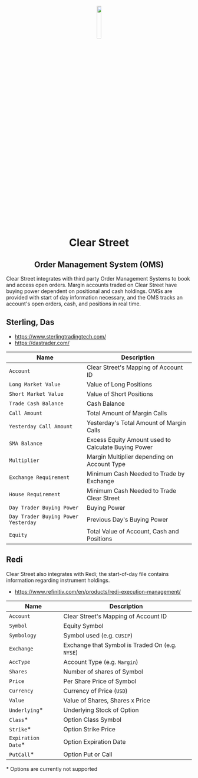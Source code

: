<div class="center">
<p align="center"><img src="https://user-images.githubusercontent.com/523933/49741959-91a1da00-fc65-11e8-911f-521331f87174.png" align="center" width="15%" height="15%"></p>
  <h1 align="center">Clear Street</h1>
  <p align="center">
  	<h2 align="center">
    	Order Management System (OMS)
  	</h2>
	</p>
</div>

Clear Street integrates with third party Order Management Systems to book and access open orders. Margin accounts traded on Clear Street have buying power dependent on positional and cash holdings. OMSs are provided with start of day information necessary, and the OMS tracks an account's open orders, cash, and positions in real time.

## Sterling, Das

* https://www.sterlingtradingtech.com/
* https://dastrader.com/

| Name                                | Description                                         |
| ----------------------------------- | --------------------------------------------------- |
| `Account`                           | Clear Street's Mapping of Account ID                |
| `Long Market Value`                 | Value of Long Positions                             |
| `Short Market Value`                | Value of Short Positions                            |
| `Trade Cash Balance`                | Cash Balance                                        |
| `Call Amount`                       | Total Amount of Margin Calls                        |
| `Yesterday Call Amount`             | Yesterday's Total Amount of Margin Calls            |
| `SMA Balance`                       | Excess Equity Amount used to Calculate Buying Power |
| `Multiplier`                        | Margin Multiplier depending on Account Type         |
| `Exchange Requirement`              | Minimum Cash Needed to Trade by Exchange            |
| `House Requirement`                 | Minimum Cash Needed to Trade Clear Street           |
| `Day Trader Buying Power`           | Buying Power                                        |
| `Day Trader Buying Power Yesterday` | Previous Day's Buying Power                         |
| `Equity`                            | Total Value of Account, Cash and Positions          |


## Redi

Clear Street also integrates with Redi; the start-of-day file contains information regarding instrument holdings.

* https://www.refinitiv.com/en/products/redi-execution-management/

| Name               | Description                                     |
| ------------------ | ----------------------------------------------- |
| `Account`          | Clear Street's Mapping of Account ID            |
| `Symbol`           | Equity Symbol                                   |
| `Symbology`        | Symbol used (e.g. `CUSIP`)                      |
| `Exchange `        | Exchange that Symbol is Traded On (e.g. `NYSE`) |
| `AccType`          | Account Type (e.g. `Margin`)                    |
| `Shares`           | Number of shares of Symbol                      |
| `Price`            | Per Share Price of Symbol                       |
| `Currency`         | Currency of Price (`USD`)                       |
| `Value`            | Value of Shares, Shares x Price                 |
| `Underlying`*      | Underlying Stock of Option                      |
| `Class`*           | Option Class Symbol                             |
| `Strike`*          | Option Strike Price                             |
| `Expiration Date`* | Option Expiration Date                          |
| `PutCall`*         | Option Put or Call                              |

\* Options are currently not supported

